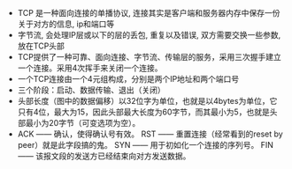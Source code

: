 * TCP 是一种面向连接的单播协议, 连接其实是客户端和服务器内存中保存一份关于对方的信息, ip和端口等
* 字节流, 会处理IP层或以下的层的丢包, 重复以及错误, 双方需要交换一些参数, 放在TCP头部
* TCP提供了一种可靠、面向连接、字节流、传输层的服务，采用三次握手建立一个连接。采用4次挥手来关闭一个连接。
* 一个TCP连接由一个4元组构成，分别是两个IP地址和两个端口号
* 三个阶段：启动、数据传输、退出（关闭）
* 头部长度（图中的数据偏移）以32位字为单位，也就是以4bytes为单位，它只有4位，最大为15，因此头部最大长度为60字节，而其最小为5，也就是头部最小为20字节（可变选项为空）。
* ACK —— 确认，使得确认号有效。 RST —— 重置连接（经常看到的reset by peer）就是此字段搞的鬼。 SYN —— 用于初如化一个连接的序列号。 FIN —— 该报文段的发送方已经结束向对方发送数据。
